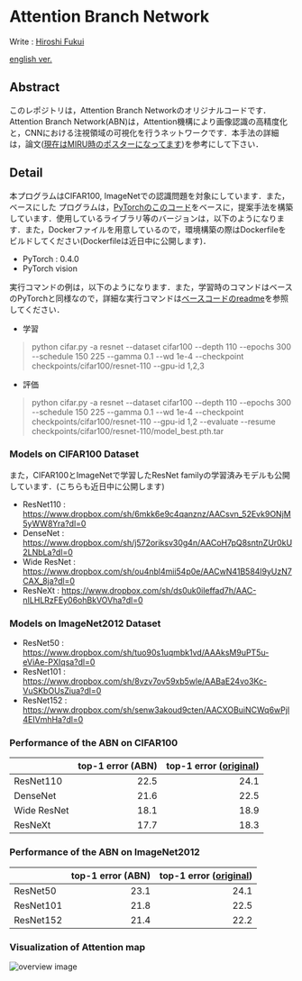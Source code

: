 # Attention Branch Network
Write : [Hiroshi Fukui](https://github.com/Hiroshi-Fukui)

[english ver.](https://github.com/machine-perception-robotics-group/attention_branch_network/blob/master/README_en.md)

## Abstract
このレポジトリは，Attention Branch Networkのオリジナルコードです．Attention Branch Network(ABN)は，Attention機構により画像認識の高精度化と，CNNにおける注視領域の可視化を行うネットワークです．本手法の詳細は，論文([現在はMIRU時のポスターになってます](https://drive.google.com/file/d/11uMkpMgb1vtcG78cDDwfwC-fowkdrqVU/view?usp=sharing))を参考にして下さい．


## Detail
本プログラムはCIFAR100, ImageNetでの認識問題を対象にしています．また，ベースにした
プログラムは，[PyTorchのこのコード](https://github.com/bearpaw/pytorch-classification/)をベースに，提案手法を構築しています．使用しているライブラリ等のバージョンは，以下のようになります．また，Dockerファイルを用意しているので，環境構築の際はDockerfileをビルドしてください(Dockerfileは近日中に公開します)．
- PyTorch : 0.4.0
- PyTorch vision


実行コマンドの例は，以下のようになります．また，学習時のコマンドはベースのPyTorchと同様なので，詳細な実行コマンドは[ベースコードのreadme](https://github.com/bearpaw/pytorch-classification/blob/master/TRAINING.md)を参照してください．

- 学習
> python cifar.py -a resnet --dataset cifar100 --depth 110 --epochs 300 --schedule 150 225 --gamma 0.1 --wd 1e-4 --checkpoint checkpoints/cifar100/resnet-110 --gpu-id 1,2,3

- 評価
> python cifar.py -a resnet --dataset cifar100 --depth 110 --epochs 300 --schedule 150 225 --gamma 0.1 --wd 1e-4 --checkpoint checkpoints/cifar100/resnet-110 --gpu-id 1,2 --evaluate --resume checkpoints/cifar100/resnet-110/model_best.pth.tar

### Models on CIFAR100 Dataset
また，CIFAR100とImageNetで学習したResNet familyの学習済みモデルも公開しています．(こちらも近日中に公開します)

- ResNet110 : https://www.dropbox.com/sh/6mkk6e9c4qanznz/AACsvn_52Evk9ONjM5yWW8Yra?dl=0
- DenseNet : https://www.dropbox.com/sh/j572oriksv30g4n/AACoH7pQ8sntnZUr0kU2LNbLa?dl=0
- Wide ResNet : https://www.dropbox.com/sh/ou4nbl4mii54p0e/AACwN41B584l9yUzN7CAX_8ja?dl=0
- ResNeXt : https://www.dropbox.com/sh/ds0uk0ileffad7h/AAC-nILHLRzFEy06ohBkVOVha?dl=0

### Models on ImageNet2012 Dataset

- ResNet50 : https://www.dropbox.com/sh/tuo90s1uqmbk1vd/AAAksM9uPT5u-eViAe-PXIqsa?dl=0
- ResNet101 : https://www.dropbox.com/sh/8vzv7ov59xb5wle/AABaE24vo3Kc-VuSKbOUsZiua?dl=0
- ResNet152 : https://www.dropbox.com/sh/senw3akoud9cten/AACXOBuiNCWq6wPjl4EIVmhHa?dl=0

### Performance of the ABN on CIFAR100

|  | top-1 error (ABN) | top-1 error ([original](https://github.com/bearpaw/pytorch-classification)) |
|:------------|------------:|------------:|
| ResNet110   |        22.5 |        24.1 |
| DenseNet    |        21.6 |        22.5 |
| Wide ResNet |        18.1 |        18.9 |
| ResNeXt     |        17.7 |        18.3 |

### Performance of the ABN on ImageNet2012

|  | top-1 error (ABN) | top-1 error ([original](https://github.com/bearpaw/pytorch-classification)) |
|:------------|------------:|------------:|
| ResNet50    |        23.1 |        24.1 |
| ResNet101   |        21.8 |        22.5 |
| ResNet152   |        21.4 |        22.2 |

### Visualization of Attention map
![overview image](https://github.com/machine-perception-robotics-group/attention_branch_network/blob/master/example.jpeg)
